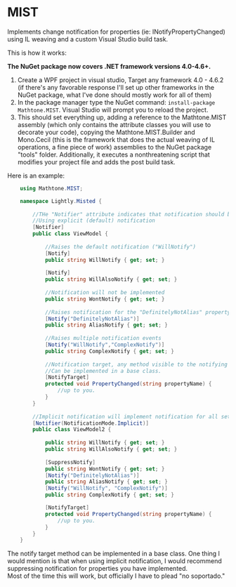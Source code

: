 # MIST
Implements change notification for properties (ie: INotifyPropertyChanged) using IL weaving and a custom Visual Studio build task.

This is how it works:

**The NuGet package now covers .NET framework versions 4.0-4.6+.**

1. Create a WPF project in visual studio, Target any framework 4.0 - 4.6.2 (if there's any favorable response I'll set up other frameworks in the NuGet package, what I've done should mostly work for all of them)
2. In the package manager type the NuGet command: `install-package Mathtone.MIST`. Visual Studio will prompt you to reload the project.
3. This should set everything up, adding a reference to the Mathtone.MIST assembly (which only contains the attribute classes you will use to decorate your code), copying the Mathtone.MIST.Builder and Mono.Cecil (this is the framework that does the actual weaving of IL operations, a fine piece of work) assemblies to the NuGet package "tools" folder.  Additionally, it executes a nonthreatening script that modifies your project file and adds the post build task.

Here is an example:

```c#
    using Mathtone.MIST;

    namespace Lightly.Misted {
    
    	//THe "Notifier" attribute indicates that notification should be implemented for this class.
    	//Using explicit (default) notification
    	[Notifier]
    	public class ViewModel {
    		
    		//Raises the default notification ("WillNotify")
    		[Notify]
    		public string WillNotify { get; set; }
    
    		[Notify]
    		public string WillAlsoNotify { get; set; }
    
    		//Notification will not be implemented
    		public string WontNotify { get; set; }
    
    		//Raises notification for the "DefinitelyNotAlias" property 
    		[Notify("DefinitelyNotAlias")]
    		public string AliasNotify { get; set; }
    
    		//Raises multiple notification events
    		[Notify("WillNotify","ComplexNotify")]
    		public string ComplexNotify { get; set; }
    
    		//Notification target, any method visible to the notifying property.
    		//Can be implemented in a base class.
    		[NotifyTarget]
    		protected void PropertyChanged(string propertyName) {
    			//up to you.
    		}
    	}
    
    	//Implicit notification will implement notification for all settable properties, unless they are explicitly excluded.
    	[Notifier(NotificationMode.Implicit)]
    	public class ViewModel2 {
    
    		public string WillNotify { get; set; }
    		public string WillAlsoNotify { get; set; }
    
    		[SuppressNotify]
    		public string WontNotify { get; set; }
    		[Notify("DefinitelyNotAlias")]
    		public string AliasNotify { get; set; }
    		[Notify("WillNotify", "ComplexNotify")]
    		public string ComplexNotify { get; set; }

            [NotifyTarget]
            protected void PropertyChanged(string propertyName) {
                //up to you.
            }
    	}
    }
```

The notify target method can be implemented in a base class.  One thing I would mention is that when using implicit notification,
I would recommend suppressing notification for properties you have implemented.  
Most of the time this will work, but officially I have to plead "no soportado."

